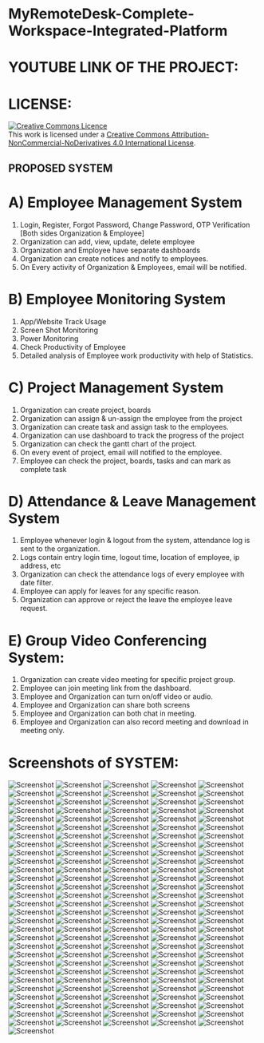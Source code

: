 # MyRemoteDesk-Complete-Workspace-Integrated-Platform

# YOUTUBE LINK OF THE PROJECT:

# LICENSE:
<a rel="license" href="http://creativecommons.org/licenses/by-nc-nd/4.0/"><img alt="Creative Commons Licence" style="border-width:0" src="https://i.creativecommons.org/l/by-nc-nd/4.0/88x31.png" /></a><br />This work is licensed under a <a rel="license" href="http://creativecommons.org/licenses/by-nc-nd/4.0/">Creative Commons Attribution-NonCommercial-NoDerivatives 4.0 International License</a>.

## PROPOSED SYSTEM
# A) Employee Management System
1) Login, Register, Forgot Password, Change Password, OTP Verification [Both sides Organization & Employee]
2) Organization can add, view, update, delete employee
3) Organization and Employee have separate dashboards
4) Organization can create notices and notify to employees.
5) On Every activity of Organization & Employees, email will be notified.

# B) Employee Monitoring System
1) App/Website Track Usage
2) Screen Shot Monitoring
3) Power Monitoring
4) Check Productivity of Employee
5) Detailed analysis of Employee work productivity with help of Statistics.


# C) Project Management System
1) Organization can create project, boards
2) Organization can assign & un-assign the employee from the project
3) Organization can create task and assign task to the employees.
4) Organization can use dashboard to track the progress of the project
5) Organization can check the gantt chart of the project.
6) On every event of project, email will notified to the employee.
7) Employee can check the project, boards, tasks and can mark as complete task


# D) Attendance & Leave Management System 
1) Employee whenever login & logout from the system, attendance log is sent to the organization.
2) Logs contain entry login time, logout time, location of employee, ip address, etc
3) Organization can check the attendance logs of every employee with date filter.
4) Employee can apply for leaves for any specific reason.
5) Organization can approve or reject the leave the employee leave request.


# E) Group Video Conferencing System:
 
1) Organization can create video meeting for specific project group.
2) Employee can join meeting link from the dashboard.
3) Employee and Organization can turn on/off video or audio.
4) Employee and Organization can share both screens
5) Employee and Organization can both chat in meeting.
6) Employee and Organization can also record meeting and download in meeting only.


# Screenshots of SYSTEM:
![Screenshot](https://raw.github.com/narender-rk10/MyRemoteDesk-Complete-Workspace-Integrated-Platform/master/SCREENSHOTS/0.jpg)
![Screenshot](https://raw.github.com/narender-rk10/MyRemoteDesk-Complete-Workspace-Integrated-Platform/master/SCREENSHOTS/1.jpg)
![Screenshot](https://raw.github.com/narender-rk10/MyRemoteDesk-Complete-Workspace-Integrated-Platform/master/SCREENSHOTS/2.jpg)
![Screenshot](https://raw.github.com/narender-rk10/MyRemoteDesk-Complete-Workspace-Integrated-Platform/master/SCREENSHOTS/3.jpg)
![Screenshot](https://raw.github.com/narender-rk10/MyRemoteDesk-Complete-Workspace-Integrated-Platform/master/SCREENSHOTS/4.jpg)
![Screenshot](https://raw.github.com/narender-rk10/MyRemoteDesk-Complete-Workspace-Integrated-Platform/master/SCREENSHOTS/5.jpg)
![Screenshot](https://raw.github.com/narender-rk10/MyRemoteDesk-Complete-Workspace-Integrated-Platform/master/SCREENSHOTS/6.jpg)
![Screenshot](https://raw.github.com/narender-rk10/MyRemoteDesk-Complete-Workspace-Integrated-Platform/master/SCREENSHOTS/7.jpg)
![Screenshot](https://raw.github.com/narender-rk10/MyRemoteDesk-Complete-Workspace-Integrated-Platform/master/SCREENSHOTS/8.jpg)
![Screenshot](https://raw.github.com/narender-rk10/MyRemoteDesk-Complete-Workspace-Integrated-Platform/master/SCREENSHOTS/9.jpg)
![Screenshot](https://raw.github.com/narender-rk10/MyRemoteDesk-Complete-Workspace-Integrated-Platform/master/SCREENSHOTS/10.jpg)
![Screenshot](https://raw.github.com/narender-rk10/MyRemoteDesk-Complete-Workspace-Integrated-Platform/master/SCREENSHOTS/11.jpg)
![Screenshot](https://raw.github.com/narender-rk10/MyRemoteDesk-Complete-Workspace-Integrated-Platform/master/SCREENSHOTS/12.jpg)
![Screenshot](https://raw.github.com/narender-rk10/MyRemoteDesk-Complete-Workspace-Integrated-Platform/master/SCREENSHOTS/13.jpg)
![Screenshot](https://raw.github.com/narender-rk10/MyRemoteDesk-Complete-Workspace-Integrated-Platform/master/SCREENSHOTS/14.jpg)
![Screenshot](https://raw.github.com/narender-rk10/MyRemoteDesk-Complete-Workspace-Integrated-Platform/master/SCREENSHOTS/15.jpg)
![Screenshot](https://raw.github.com/narender-rk10/MyRemoteDesk-Complete-Workspace-Integrated-Platform/master/SCREENSHOTS/16.jpg)
![Screenshot](https://raw.github.com/narender-rk10/MyRemoteDesk-Complete-Workspace-Integrated-Platform/master/SCREENSHOTS/17.jpg)
![Screenshot](https://raw.github.com/narender-rk10/MyRemoteDesk-Complete-Workspace-Integrated-Platform/master/SCREENSHOTS/18.jpg)
![Screenshot](https://raw.github.com/narender-rk10/MyRemoteDesk-Complete-Workspace-Integrated-Platform/master/SCREENSHOTS/19.jpg)
![Screenshot](https://raw.github.com/narender-rk10/MyRemoteDesk-Complete-Workspace-Integrated-Platform/master/SCREENSHOTS/20.jpg)
![Screenshot](https://raw.github.com/narender-rk10/MyRemoteDesk-Complete-Workspace-Integrated-Platform/master/SCREENSHOTS/21.jpg)
![Screenshot](https://raw.github.com/narender-rk10/MyRemoteDesk-Complete-Workspace-Integrated-Platform/master/SCREENSHOTS/22.jpg)
![Screenshot](https://raw.github.com/narender-rk10/MyRemoteDesk-Complete-Workspace-Integrated-Platform/master/SCREENSHOTS/23.jpg)
![Screenshot](https://raw.github.com/narender-rk10/MyRemoteDesk-Complete-Workspace-Integrated-Platform/master/SCREENSHOTS/24.jpg)
![Screenshot](https://raw.github.com/narender-rk10/MyRemoteDesk-Complete-Workspace-Integrated-Platform/master/SCREENSHOTS/25.jpg)
![Screenshot](https://raw.github.com/narender-rk10/MyRemoteDesk-Complete-Workspace-Integrated-Platform/master/SCREENSHOTS/26.jpg)
![Screenshot](https://raw.github.com/narender-rk10/MyRemoteDesk-Complete-Workspace-Integrated-Platform/master/SCREENSHOTS/27.jpg)
![Screenshot](https://raw.github.com/narender-rk10/MyRemoteDesk-Complete-Workspace-Integrated-Platform/master/SCREENSHOTS/28.jpg)
![Screenshot](https://raw.github.com/narender-rk10/MyRemoteDesk-Complete-Workspace-Integrated-Platform/master/SCREENSHOTS/29.jpg)
![Screenshot](https://raw.github.com/narender-rk10/MyRemoteDesk-Complete-Workspace-Integrated-Platform/master/SCREENSHOTS/30.jpg)
![Screenshot](https://raw.github.com/narender-rk10/MyRemoteDesk-Complete-Workspace-Integrated-Platform/master/SCREENSHOTS/31.jpg)
![Screenshot](https://raw.github.com/narender-rk10/MyRemoteDesk-Complete-Workspace-Integrated-Platform/master/SCREENSHOTS/32.jpg)
![Screenshot](https://raw.github.com/narender-rk10/MyRemoteDesk-Complete-Workspace-Integrated-Platform/master/SCREENSHOTS/33.jpg)
![Screenshot](https://raw.github.com/narender-rk10/MyRemoteDesk-Complete-Workspace-Integrated-Platform/master/SCREENSHOTS/34.jpg)
![Screenshot](https://raw.github.com/narender-rk10/MyRemoteDesk-Complete-Workspace-Integrated-Platform/master/SCREENSHOTS/35.jpg)
![Screenshot](https://raw.github.com/narender-rk10/MyRemoteDesk-Complete-Workspace-Integrated-Platform/master/SCREENSHOTS/36.jpg)
![Screenshot](https://raw.github.com/narender-rk10/MyRemoteDesk-Complete-Workspace-Integrated-Platform/master/SCREENSHOTS/37.jpg)
![Screenshot](https://raw.github.com/narender-rk10/MyRemoteDesk-Complete-Workspace-Integrated-Platform/master/SCREENSHOTS/38.jpg)
![Screenshot](https://raw.github.com/narender-rk10/MyRemoteDesk-Complete-Workspace-Integrated-Platform/master/SCREENSHOTS/39.jpg)
![Screenshot](https://raw.github.com/narender-rk10/MyRemoteDesk-Complete-Workspace-Integrated-Platform/master/SCREENSHOTS/40.jpg)
![Screenshot](https://raw.github.com/narender-rk10/MyRemoteDesk-Complete-Workspace-Integrated-Platform/master/SCREENSHOTS/41.jpg)
![Screenshot](https://raw.github.com/narender-rk10/MyRemoteDesk-Complete-Workspace-Integrated-Platform/master/SCREENSHOTS/42.jpg)
![Screenshot](https://raw.github.com/narender-rk10/MyRemoteDesk-Complete-Workspace-Integrated-Platform/master/SCREENSHOTS/43.jpg)
![Screenshot](https://raw.github.com/narender-rk10/MyRemoteDesk-Complete-Workspace-Integrated-Platform/master/SCREENSHOTS/44.jpg)
![Screenshot](https://raw.github.com/narender-rk10/MyRemoteDesk-Complete-Workspace-Integrated-Platform/master/SCREENSHOTS/45.jpg)
![Screenshot](https://raw.github.com/narender-rk10/MyRemoteDesk-Complete-Workspace-Integrated-Platform/master/SCREENSHOTS/46.jpg)
![Screenshot](https://raw.github.com/narender-rk10/MyRemoteDesk-Complete-Workspace-Integrated-Platform/master/SCREENSHOTS/47.jpg)
![Screenshot](https://raw.github.com/narender-rk10/MyRemoteDesk-Complete-Workspace-Integrated-Platform/master/SCREENSHOTS/48.jpg)
![Screenshot](https://raw.github.com/narender-rk10/MyRemoteDesk-Complete-Workspace-Integrated-Platform/master/SCREENSHOTS/49.jpg)
![Screenshot](https://raw.github.com/narender-rk10/MyRemoteDesk-Complete-Workspace-Integrated-Platform/master/SCREENSHOTS/50.jpg)
![Screenshot](https://raw.github.com/narender-rk10/MyRemoteDesk-Complete-Workspace-Integrated-Platform/master/SCREENSHOTS/51.jpg)
![Screenshot](https://raw.github.com/narender-rk10/MyRemoteDesk-Complete-Workspace-Integrated-Platform/master/SCREENSHOTS/52.jpg)
![Screenshot](https://raw.github.com/narender-rk10/MyRemoteDesk-Complete-Workspace-Integrated-Platform/master/SCREENSHOTS/53.jpg)
![Screenshot](https://raw.github.com/narender-rk10/MyRemoteDesk-Complete-Workspace-Integrated-Platform/master/SCREENSHOTS/54.jpg)
![Screenshot](https://raw.github.com/narender-rk10/MyRemoteDesk-Complete-Workspace-Integrated-Platform/master/SCREENSHOTS/55.jpg)
![Screenshot](https://raw.github.com/narender-rk10/MyRemoteDesk-Complete-Workspace-Integrated-Platform/master/SCREENSHOTS/56.jpg)
![Screenshot](https://raw.github.com/narender-rk10/MyRemoteDesk-Complete-Workspace-Integrated-Platform/master/SCREENSHOTS/57.jpg)
![Screenshot](https://raw.github.com/narender-rk10/MyRemoteDesk-Complete-Workspace-Integrated-Platform/master/SCREENSHOTS/58.jpg)
![Screenshot](https://raw.github.com/narender-rk10/MyRemoteDesk-Complete-Workspace-Integrated-Platform/master/SCREENSHOTS/59.jpg)
![Screenshot](https://raw.github.com/narender-rk10/MyRemoteDesk-Complete-Workspace-Integrated-Platform/master/SCREENSHOTS/60.jpg)
![Screenshot](https://raw.github.com/narender-rk10/MyRemoteDesk-Complete-Workspace-Integrated-Platform/master/SCREENSHOTS/61.jpg)
![Screenshot](https://raw.github.com/narender-rk10/MyRemoteDesk-Complete-Workspace-Integrated-Platform/master/SCREENSHOTS/62.jpg)
![Screenshot](https://raw.github.com/narender-rk10/MyRemoteDesk-Complete-Workspace-Integrated-Platform/master/SCREENSHOTS/63.jpg)
![Screenshot](https://raw.github.com/narender-rk10/MyRemoteDesk-Complete-Workspace-Integrated-Platform/master/SCREENSHOTS/64.jpg)
![Screenshot](https://raw.github.com/narender-rk10/MyRemoteDesk-Complete-Workspace-Integrated-Platform/master/SCREENSHOTS/65.jpg)
![Screenshot](https://raw.github.com/narender-rk10/MyRemoteDesk-Complete-Workspace-Integrated-Platform/master/SCREENSHOTS/66.jpg)
![Screenshot](https://raw.github.com/narender-rk10/MyRemoteDesk-Complete-Workspace-Integrated-Platform/master/SCREENSHOTS/67.jpg)
![Screenshot](https://raw.github.com/narender-rk10/MyRemoteDesk-Complete-Workspace-Integrated-Platform/master/SCREENSHOTS/68.jpg)
![Screenshot](https://raw.github.com/narender-rk10/MyRemoteDesk-Complete-Workspace-Integrated-Platform/master/SCREENSHOTS/69.jpg)
![Screenshot](https://raw.github.com/narender-rk10/MyRemoteDesk-Complete-Workspace-Integrated-Platform/master/SCREENSHOTS/70.jpg)
![Screenshot](https://raw.github.com/narender-rk10/MyRemoteDesk-Complete-Workspace-Integrated-Platform/master/SCREENSHOTS/71.jpg)
![Screenshot](https://raw.github.com/narender-rk10/MyRemoteDesk-Complete-Workspace-Integrated-Platform/master/SCREENSHOTS/72.jpg)
![Screenshot](https://raw.github.com/narender-rk10/MyRemoteDesk-Complete-Workspace-Integrated-Platform/master/SCREENSHOTS/73.jpg)
![Screenshot](https://raw.github.com/narender-rk10/MyRemoteDesk-Complete-Workspace-Integrated-Platform/master/SCREENSHOTS/74.jpg)
![Screenshot](https://raw.github.com/narender-rk10/MyRemoteDesk-Complete-Workspace-Integrated-Platform/master/SCREENSHOTS/75.jpg)
![Screenshot](https://raw.github.com/narender-rk10/MyRemoteDesk-Complete-Workspace-Integrated-Platform/master/SCREENSHOTS/76.jpg)
![Screenshot](https://raw.github.com/narender-rk10/MyRemoteDesk-Complete-Workspace-Integrated-Platform/master/SCREENSHOTS/77.jpg)
![Screenshot](https://raw.github.com/narender-rk10/MyRemoteDesk-Complete-Workspace-Integrated-Platform/master/SCREENSHOTS/78.jpg)
![Screenshot](https://raw.github.com/narender-rk10/MyRemoteDesk-Complete-Workspace-Integrated-Platform/master/SCREENSHOTS/79.jpg)
![Screenshot](https://raw.github.com/narender-rk10/MyRemoteDesk-Complete-Workspace-Integrated-Platform/master/SCREENSHOTS/80.jpg)
![Screenshot](https://raw.github.com/narender-rk10/MyRemoteDesk-Complete-Workspace-Integrated-Platform/master/SCREENSHOTS/81.jpg)
![Screenshot](https://raw.github.com/narender-rk10/MyRemoteDesk-Complete-Workspace-Integrated-Platform/master/SCREENSHOTS/82.jpg)
![Screenshot](https://raw.github.com/narender-rk10/MyRemoteDesk-Complete-Workspace-Integrated-Platform/master/SCREENSHOTS/83.jpg)
![Screenshot](https://raw.github.com/narender-rk10/MyRemoteDesk-Complete-Workspace-Integrated-Platform/master/SCREENSHOTS/84.jpg)
![Screenshot](https://raw.github.com/narender-rk10/MyRemoteDesk-Complete-Workspace-Integrated-Platform/master/SCREENSHOTS/85.jpg)
![Screenshot](https://raw.github.com/narender-rk10/MyRemoteDesk-Complete-Workspace-Integrated-Platform/master/SCREENSHOTS/86.jpg)
![Screenshot](https://raw.github.com/narender-rk10/MyRemoteDesk-Complete-Workspace-Integrated-Platform/master/SCREENSHOTS/87.jpg)
![Screenshot](https://raw.github.com/narender-rk10/MyRemoteDesk-Complete-Workspace-Integrated-Platform/master/SCREENSHOTS/88.jpg)
![Screenshot](https://raw.github.com/narender-rk10/MyRemoteDesk-Complete-Workspace-Integrated-Platform/master/SCREENSHOTS/89.jpg)
![Screenshot](https://raw.github.com/narender-rk10/MyRemoteDesk-Complete-Workspace-Integrated-Platform/master/SCREENSHOTS/90.jpg)
![Screenshot](https://raw.github.com/narender-rk10/MyRemoteDesk-Complete-Workspace-Integrated-Platform/master/SCREENSHOTS/91.jpg)
![Screenshot](https://raw.github.com/narender-rk10/MyRemoteDesk-Complete-Workspace-Integrated-Platform/master/SCREENSHOTS/92.jpg)
![Screenshot](https://raw.github.com/narender-rk10/MyRemoteDesk-Complete-Workspace-Integrated-Platform/master/SCREENSHOTS/93.jpg)
![Screenshot](https://raw.github.com/narender-rk10/MyRemoteDesk-Complete-Workspace-Integrated-Platform/master/SCREENSHOTS/94.jpg)
![Screenshot](https://raw.github.com/narender-rk10/MyRemoteDesk-Complete-Workspace-Integrated-Platform/master/SCREENSHOTS/95.jpg)
![Screenshot](https://raw.github.com/narender-rk10/MyRemoteDesk-Complete-Workspace-Integrated-Platform/master/SCREENSHOTS/96.jpg)
![Screenshot](https://raw.github.com/narender-rk10/MyRemoteDesk-Complete-Workspace-Integrated-Platform/master/SCREENSHOTS/97.jpg)
![Screenshot](https://raw.github.com/narender-rk10/MyRemoteDesk-Complete-Workspace-Integrated-Platform/master/SCREENSHOTS/98.jpg)
![Screenshot](https://raw.github.com/narender-rk10/MyRemoteDesk-Complete-Workspace-Integrated-Platform/master/SCREENSHOTS/99.jpg)
![Screenshot](https://raw.github.com/narender-rk10/MyRemoteDesk-Complete-Workspace-Integrated-Platform/master/SCREENSHOTS/100.jpg)
![Screenshot](https://raw.github.com/narender-rk10/MyRemoteDesk-Complete-Workspace-Integrated-Platform/master/SCREENSHOTS/101.jpg)
![Screenshot](https://raw.github.com/narender-rk10/MyRemoteDesk-Complete-Workspace-Integrated-Platform/master/SCREENSHOTS/102.jpg)
![Screenshot](https://raw.github.com/narender-rk10/MyRemoteDesk-Complete-Workspace-Integrated-Platform/master/SCREENSHOTS/103.jpg)
![Screenshot](https://raw.github.com/narender-rk10/MyRemoteDesk-Complete-Workspace-Integrated-Platform/master/SCREENSHOTS/104.jpg)
![Screenshot](https://raw.github.com/narender-rk10/MyRemoteDesk-Complete-Workspace-Integrated-Platform/master/SCREENSHOTS/105.jpg)
![Screenshot](https://raw.github.com/narender-rk10/MyRemoteDesk-Complete-Workspace-Integrated-Platform/master/SCREENSHOTS/106.jpg)
![Screenshot](https://raw.github.com/narender-rk10/MyRemoteDesk-Complete-Workspace-Integrated-Platform/master/SCREENSHOTS/107.jpg)
![Screenshot](https://raw.github.com/narender-rk10/MyRemoteDesk-Complete-Workspace-Integrated-Platform/master/SCREENSHOTS/108.jpg)
![Screenshot](https://raw.github.com/narender-rk10/MyRemoteDesk-Complete-Workspace-Integrated-Platform/master/SCREENSHOTS/109.jpg)
![Screenshot](https://raw.github.com/narender-rk10/MyRemoteDesk-Complete-Workspace-Integrated-Platform/master/SCREENSHOTS/110.jpg)
![Screenshot](https://raw.github.com/narender-rk10/MyRemoteDesk-Complete-Workspace-Integrated-Platform/master/SCREENSHOTS/111.jpg)
![Screenshot](https://raw.github.com/narender-rk10/MyRemoteDesk-Complete-Workspace-Integrated-Platform/master/SCREENSHOTS/112.jpg)
![Screenshot](https://raw.github.com/narender-rk10/MyRemoteDesk-Complete-Workspace-Integrated-Platform/master/SCREENSHOTS/113.jpg)
![Screenshot](https://raw.github.com/narender-rk10/MyRemoteDesk-Complete-Workspace-Integrated-Platform/master/SCREENSHOTS/114.jpg)
![Screenshot](https://raw.github.com/narender-rk10/MyRemoteDesk-Complete-Workspace-Integrated-Platform/master/SCREENSHOTS/115.jpg)
![Screenshot](https://raw.github.com/narender-rk10/MyRemoteDesk-Complete-Workspace-Integrated-Platform/master/SCREENSHOTS/116.jpg)
![Screenshot](https://raw.github.com/narender-rk10/MyRemoteDesk-Complete-Workspace-Integrated-Platform/master/SCREENSHOTS/117.jpg)
![Screenshot](https://raw.github.com/narender-rk10/MyRemoteDesk-Complete-Workspace-Integrated-Platform/master/SCREENSHOTS/118.jpg)
![Screenshot](https://raw.github.com/narender-rk10/MyRemoteDesk-Complete-Workspace-Integrated-Platform/master/SCREENSHOTS/119.jpg)
![Screenshot](https://raw.github.com/narender-rk10/MyRemoteDesk-Complete-Workspace-Integrated-Platform/master/SCREENSHOTS/120.jpg)
![Screenshot](https://raw.github.com/narender-rk10/MyRemoteDesk-Complete-Workspace-Integrated-Platform/master/SCREENSHOTS/121.jpg)
![Screenshot](https://raw.github.com/narender-rk10/MyRemoteDesk-Complete-Workspace-Integrated-Platform/master/SCREENSHOTS/122.jpg)
![Screenshot](https://raw.github.com/narender-rk10/MyRemoteDesk-Complete-Workspace-Integrated-Platform/master/SCREENSHOTS/123.jpg)
![Screenshot](https://raw.github.com/narender-rk10/MyRemoteDesk-Complete-Workspace-Integrated-Platform/master/SCREENSHOTS/124.jpg)
![Screenshot](https://raw.github.com/narender-rk10/MyRemoteDesk-Complete-Workspace-Integrated-Platform/master/SCREENSHOTS/125.jpg)
![Screenshot](https://raw.github.com/narender-rk10/MyRemoteDesk-Complete-Workspace-Integrated-Platform/master/SCREENSHOTS/126.jpg)
![Screenshot](https://raw.github.com/narender-rk10/MyRemoteDesk-Complete-Workspace-Integrated-Platform/master/SCREENSHOTS/127.jpg)
![Screenshot](https://raw.github.com/narender-rk10/MyRemoteDesk-Complete-Workspace-Integrated-Platform/master/SCREENSHOTS/128.jpg)
![Screenshot](https://raw.github.com/narender-rk10/MyRemoteDesk-Complete-Workspace-Integrated-Platform/master/SCREENSHOTS/129.jpg)
![Screenshot](https://raw.github.com/narender-rk10/MyRemoteDesk-Complete-Workspace-Integrated-Platform/master/SCREENSHOTS/130.jpg)
![Screenshot](https://raw.github.com/narender-rk10/MyRemoteDesk-Complete-Workspace-Integrated-Platform/master/SCREENSHOTS/131.jpg)
![Screenshot](https://raw.github.com/narender-rk10/MyRemoteDesk-Complete-Workspace-Integrated-Platform/master/SCREENSHOTS/132.jpg)
![Screenshot](https://raw.github.com/narender-rk10/MyRemoteDesk-Complete-Workspace-Integrated-Platform/master/SCREENSHOTS/133.jpg)
![Screenshot](https://raw.github.com/narender-rk10/MyRemoteDesk-Complete-Workspace-Integrated-Platform/master/SCREENSHOTS/134.jpg)
![Screenshot](https://raw.github.com/narender-rk10/MyRemoteDesk-Complete-Workspace-Integrated-Platform/master/SCREENSHOTS/135.jpg)
![Screenshot](https://raw.github.com/narender-rk10/MyRemoteDesk-Complete-Workspace-Integrated-Platform/master/SCREENSHOTS/136.jpg)
![Screenshot](https://raw.github.com/narender-rk10/MyRemoteDesk-Complete-Workspace-Integrated-Platform/master/SCREENSHOTS/137.jpg)
![Screenshot](https://raw.github.com/narender-rk10/MyRemoteDesk-Complete-Workspace-Integrated-Platform/master/SCREENSHOTS/138.jpg)
![Screenshot](https://raw.github.com/narender-rk10/MyRemoteDesk-Complete-Workspace-Integrated-Platform/master/SCREENSHOTS/139.jpg)
![Screenshot](https://raw.github.com/narender-rk10/MyRemoteDesk-Complete-Workspace-Integrated-Platform/master/SCREENSHOTS/140.jpg)
![Screenshot](https://raw.github.com/narender-rk10/MyRemoteDesk-Complete-Workspace-Integrated-Platform/master/SCREENSHOTS/141.jpg)
![Screenshot](https://raw.github.com/narender-rk10/MyRemoteDesk-Complete-Workspace-Integrated-Platform/master/SCREENSHOTS/142.jpg)
![Screenshot](https://raw.github.com/narender-rk10/MyRemoteDesk-Complete-Workspace-Integrated-Platform/master/SCREENSHOTS/143.jpg)
![Screenshot](https://raw.github.com/narender-rk10/MyRemoteDesk-Complete-Workspace-Integrated-Platform/master/SCREENSHOTS/144.jpg)
![Screenshot](https://raw.github.com/narender-rk10/MyRemoteDesk-Complete-Workspace-Integrated-Platform/master/SCREENSHOTS/145.jpg)
